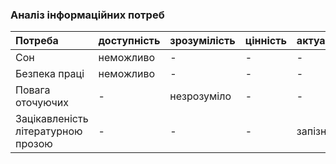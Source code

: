 ### Аналіз інформаційних потреб
|Потреба|доступність|зрозумілість|цінність|актуальність|
|:-     |:-         |:-          |:-     |:-          |
|Сон| неможливо | - | - | - |
|Безпека праці| неможливо | - | - |-|
|Повага оточуючих| - | незрозуміло | - | - |
|Зацікавленість літературною прозою| - | - | - |запізно|